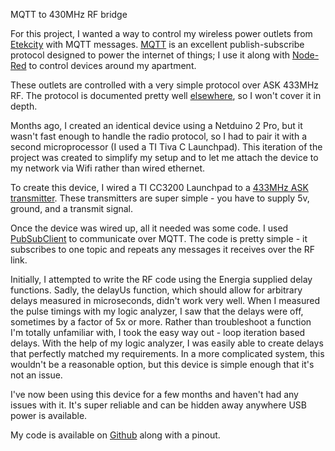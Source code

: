 MQTT to 430MHz RF bridge

For this project, I wanted a way to control my wireless power outlets from [Etekcity](http://www.amazon.com/gp/product/B0087DAW46/ref=as_li_tl?ie=UTF8&camp=1789&creative=390957&creativeASIN=B0087DAW46&linkCode=as2&tag=generi0c-20&linkId=FVZKHDNL5ZGAY5CN) with MQTT messages. [MQTT](http://www.mqtt.org/)  is an excellent publish-subscribe protocol designed to power the internet of things; I use it along with [Node-Red](nodered.org) to control devices around my apartment.

These outlets are controlled with a very simple protocol over ASK 433MHz RF. The protocol is documented pretty well [elsewhere](https://code.google.com/p/rc-switch/), so I won't cover it in depth.

Months ago, I created an identical device using a Netduino 2 Pro, but it wasn't fast enough to handle the radio protocol, so I had to pair it with a second microprocessor (I used a TI Tiva C Launchpad). This iteration of the project was created to simplify my setup and to let me attach the device to my network via Wifi rather than wired ethernet.

To create this device, I wired a TI CC3200 Launchpad to a [433MHz ASK transmitter](TODO). These transmitters are super simple - you have to supply 5v, ground, and a transmit signal.

Once the device was wired up, all it needed was some code. I used [PubSubClient](TODO) to communicate over MQTT. The code is pretty simple - it subscribes to one topic and repeats any messages it receives over the RF link.

Initially, I attempted to write the RF code using the Energia supplied delay functions. Sadly, the delayUs function, which should allow for arbitrary delays measured in microseconds, didn't work very well. When I measured the pulse timings with my logic analyzer, I saw that the delays were off, sometimes by a factor of 5x or more. Rather than troubleshoot a function I'm totally unfamiliar with, I took the easy way out - loop iteration based delays. With the help of my logic analyzer, I was easily able to create delays that perfectly matched my requirements. In a more complicated system, this wouldn't be a reasonable option, but this device is simple enough that it's not an issue.

I've now been using this device for a few months and haven't had any issues with it. It's super reliable and can be hidden away anywhere USB power is available.

My code is available on [Github](TODO) along with a pinout.